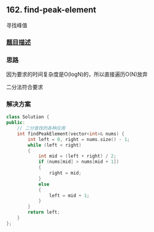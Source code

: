 ## 162. find-peak-element

寻找峰值

### [题目描述](https://leetcode-cn.com/problems/find-peak-element/)

### 思路

因为要求的时间复杂度是O(logN)的，所以直接遍历O(N)放弃

二分法符合要求

### 解决方案

```cpp
class Solution {
public:
    // 二分查找的各种应用
    int findPeakElement(vector<int>& nums) {
        int left = 0, right = nums.size() - 1;
        while (left < right)
        {
            int mid = (left + right) / 2;
            if (nums[mid] > nums[mid + 1])
            {
                right = mid;
            }
            else
            {
                left = mid + 1;
            }
        }
        return left;
    }
};
```